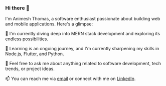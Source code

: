 ### Hi there 👋

I'm Animesh Thomas, a software enthusiast passionate about building web and mobile applications. Here's a glimpse:

🔭 I'm currently diving deep into MERN stack development and exploring its endless possibilities.

🌱 Learning is an ongoing journey, and I'm currently sharpening my skills in Node.js, Flutter, and Python.

💬 Feel free to ask me about anything related to software development, tech trends, or project ideas.

📫 You can reach me via [email](mailto:animeshthomas262@gmail.com) or connect with me on [LinkedIn](https://www.linkedin.com/in/animesh-thomas/).
